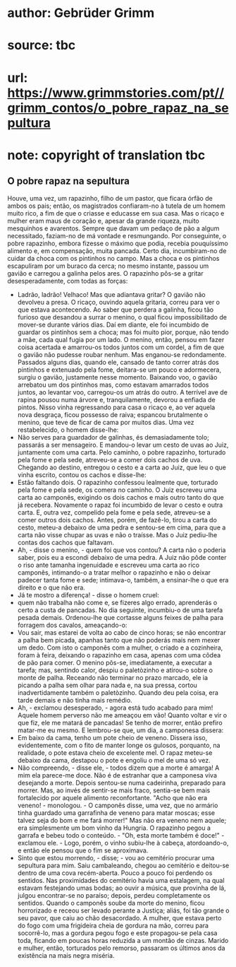 # author: Gebrüder Grimm
# source: tbc
# url: https://www.grimmstories.com/pt//grimm_contos/o_pobre_rapaz_na_sepultura
# note: copyright of translation tbc

## O pobre rapaz na sepultura 

Houve, uma vez, um rapazinho, filho de um pastor, que ficara órfão de
ambos os pais; então, os magistrados confiaram-no à tutela de um homem
muito rico, a fim de que o criasse e educasse em sua casa.
Mas o ricaço e mulher eram maus de coração e, apesar da grande riqueza,
muito mesquinhos e avarentos. Sempre que davam um pedaço de pão a algum
necessitado, faziam-no de má vontade e resmungando.
Por conseguinte, o pobre rapazinho, embora fizesse o máximo que podia,
recebia pouquíssimo alimento e, em compensação, muita pancada.
Certo dia, incumbiram-no de cuidar da choca com os pintinhos no campo.
Mas a choca e os pintinhos escapuliram por um buraco da cerca; no mesmo
instante, passou um gavião e carregou a galinha pelos ares. O rapazinho
pôs-se a gritar desesperadamente, com todas as forças:
- Ladrão, ladrão! Velhaco!
Mas que adiantava gritar? O gavião não devolveu a presa. O ricaço,
ouvindo aquela gritaria, correu para ver o que estava acontecendo. Ao
saber que perdera a galinha, ficou tão furioso que desandou a surrar o
menino, o qual ficou impossibilitado de mover-se durante vários dias.
Daí em diante, ele foi incumbido de guardar os pintinhos sem a choca;
mas foi muito pior, porque, não tendo a mãe, cada qual fugia por um
lado. O menino, então, pensou em fazer coisa acertada e amarrou-os todos
juntos com um cordel, a fim de que o gavião não pudesse roubar nenhum.
Mas enganou-se redondamente. Passados alguns dias, quando ele, cansado
de tanto correr atrás dos pintinhos e extenuado pela fome, deitara-se um
pouco e adormecera, surgiu o gavião, justamente nesse momento. Baixando
voo, o gavião arrebatou um dos pintinhos mas, como estavam amarrados
todos juntos, ao levantar voo, carregou-os um atrás do outro. A terrível
ave de rapina pousou numa árvore e, tranquilamente, devorou a enfiada de
pintos.
Nisso vinha regressando para casa o ricaço e, ao ver aquela nova
desgraça, ficou possesso de raiva; espancou brutalmente o menino, que
teve de ficar de cama por muitos dias.
Uma vez restabelecido, o homem disse-lhe:
- Não serves para guardador de galinhas, és demasiadamente tolo;
passarás a ser mensageiro.
E mandou-o levar um cesto de uvas ao Juiz, juntamente com uma carta.
Pelo caminho, o pobre rapazinho, torturado pela fome e pela sede,
atreveu-se a comer dois cachos de uva. Chegando ao destino, entregou o
cesto e a carta ao Juiz, que leu o que vinha escrito, contou os cachos e
disse-lhe:
- Estão faltando dois.
O rapazinho confessou lealmente que, torturado pela fome e pela sede, os
comera no caminho.
O Juiz escreveu uma carta ao camponês, exigindo os dois cachos e mais
outro tanto do que já recebera. Novamente o rapaz foi incumbido de levar
o cesto e outra carta. E, outra vez, compelido pela fome e pela sede,
atreveu-se a comer outros dois cachos. Antes, porém, de fazê-lo, tirou a
carta do cesto, meteu-a debaixo de uma pedra e sentou-se em cima, para
que a carta não visse chupar as uvas e não o traísse. Mas o Juiz
pediu-lhe contas dos cachos que faltavam.
- Ah, - disse o menino, - quem foi que vos contou? A carta não o poderia
saber, pois eu a escondi debaixo de uma pedra.
A Juiz não pôde conter o riso ante tamanha ingenuidade e escreveu uma
carta ao rico camponês, intimando-o a tratar melhor o rapazinho e não o
deixar padecer tanta fome e sede; intimava-o, também, a ensinar-lhe o
que era direito e o que não era.
- Já te mostro a diferença! - disse o homem cruel:
- quem não trabalha não come e, se fizeres algo errado, aprenderás o
certo a custa de pancadas.
No dia seguinte, incumbiu-o de uma tarefa pesada demais. Ordenou-lhe que
cortasse alguns feixes de palha para forragem dos cavalos, ameaçando-o:
- Vou sair, mas estarei de volta ao cabo de cinco horas; se não
encontrar a palha bem picada, apanhas tanto que não poderás mais nem
mexer um dedo.
Com isto o camponês com a mulher, o criado e a cozinheira, foram à
feira, deixando o rapazinho em casa, apenas com uma côdea de pão para
comer. O menino pôs-se, imediatamente, a executar a tarefa; mas,
sentindo calor, despiu o paletòzinho e atirou-o sobre o monte de palha.
Receando não terminar no prazo marcado, ele ia picando a palha sem olhar
para nada e, na sua pressa, cortou inadvertidamente também o
paletòzinho. Quando deu pela coisa, era tarde demais e não tinha mais
remédio.
- Ah, - exclamou desesperado, - agora está tudo acabado para mim! Aquele
homem perverso não me ameaçou em vão! Quanto voltar e vir o que fiz, ele
me matará de pancadas! Se tenho de morrer, então prefiro matar-me eu
mesmo.
E lembrou-se que, um dia, a camponesa dissera:
- Em baixo da cama, tenho um pote cheio de veneno.
Dissera isso, evidentemente, com o fito de manter longe os gulosos,
porquanto, na realidade, o pote estava cheio de excelente mel.
O rapaz meteu-se debaixo da cama, destapou o pote e engoliu o mel de uma
só vez.
- Não compreendo, - disse ele, - todos dizem que a morte é amarga! A mim
ela parece-me doce. Não é de estranhar que a camponesa viva desejando a
morte.
Depois sentou-se numa cadeirinha, preparado para morrer. Mas, ao invés
de sentir-se mais fraco, sentia-se bem mais fortalecido por aquele
alimento reconfortante. "Acho que não era veneno! - monologou. - O
camponês disse, uma vez, que no armário tinha guardado uma garrafinha de
veneno para matar moscas; esse talvez seja do bom e me fará morrer!"
Mas não era veneno nem aquele; era simplesmente um bom vinho da Hungria.
O rapazinho pegou a garrafa e bebeu todo o conteúdo. - "Oh, esta morte
também é doce!" - exclamou ele. - Logo, porém, o vinho subiu-lhe à
cabeça, atordoando-o, e então ele pensou que o fim se aproximava.
- Sinto que estou morrendo, - disse; - vou ao cemitério procurar uma
sepultura para mim.
Saiu cambaleando, chegou ao cemitério e deitou-se dentro de uma cova
recém-aberta. Pouco a pouco foi perdendo os sentidos. Nas proximidades
do cemitério havia uma estalagem, na qual estavam festejando umas bodas;
ao ouvir a música, que provinha de lá, julgou encontrar-se no paraíso;
depois, perdeu completamente os sentidos.
Quando o camponês soube da morte do menino, ficou horrorizado e receou
ser levado perante a Justiça; aliás, foi tão grande o seu pavor, que
caiu ao chão desacordado.
A mulher, que estava perto do fogo com uma frigideira cheia de gordura
na mão, correu para socorrê-lo, mas a gordura pegou fogo e este
propagou-se pela casa toda, ficando em poucas horas reduzida a um montão
de cinzas.
Marido e mulher, então, torturados pelo remorso, passaram os últimos
anos da existência na mais negra miséria.
